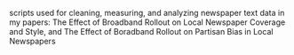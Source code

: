 scripts used for cleaning, measuring, and analyzing newspaper text data in my papers: The Effect of Broadband Rollout on Local Newspaper Coverage and Style, and The Effect of Boradband Rollout on Partisan Bias in Local Newspapers
